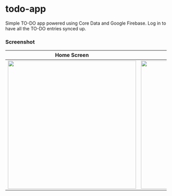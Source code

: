# todo-app
Simple TO-DO app powered using Core Data and Google Firebase. Log in to have all the TO-DO entries synced up.

### Screenshot

Home Screen             |  Authentification Screen
:-------------------------:|:-------------------------:
<img src="https://user-images.githubusercontent.com/46700306/118050177-cf325200-b34c-11eb-9d9f-d073b1a119af.png" width="400">  |  <img src="https://user-images.githubusercontent.com/46700306/118050350-14ef1a80-b34d-11eb-8461-cf52acd54361.png" width="400">
